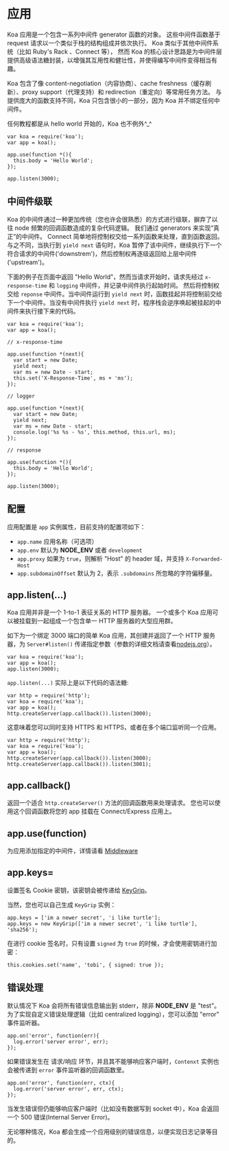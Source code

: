 # 应用

Koa 应用是一个包含一系列中间件 generator 函数的对象。 这些中间件函数基于 request 请求以一个类似于栈的结构组成并依次执行。 Koa 类似于其他中间件系统（比如 Ruby's Rack 、Connect 等）， 然而 Koa 的核心设计思路是为中间件层提供高级语法糖封装，以增强其互用性和健壮性，并使得编写中间件变得相当有趣。

Koa 包含了像 content-negotiation（内容协商）、cache freshness（缓存刷新）、proxy support（代理支持）和 redirection（重定向）等常用任务方法。 与提供庞大的函数支持不同，Koa 只包含很小的一部分，因为 Koa 并不绑定任何中间件。

任何教程都是从 hello world 开始的，Koa 也不例外^_^

```
var koa = require('koa');
var app = koa();

app.use(function *(){
  this.body = 'Hello World';
});

app.listen(3000); 
```

## 中间件级联

Koa 的中间件通过一种更加传统（您也许会很熟悉）的方式进行级联，摒弃了以往 node 频繁的回调函数造成的复杂代码逻辑。 我们通过 generators 来实现“真正”的中间件。 Connect 简单地将控制权交给一系列函数来处理，直到函数返回。 与之不同，当执行到 `yield next` 语句时，Koa 暂停了该中间件，继续执行下一个符合请求的中间件('downstrem')，然后控制权再逐级返回给上层中间件('upstream')。

下面的例子在页面中返回 "Hello World"，然而当请求开始时，请求先经过 `x-response-time` 和 `logging` 中间件，并记录中间件执行起始时间。 然后将控制权交给 `reponse` 中间件。当中间件运行到 `yield next` 时，函数挂起并将控制前交给下一个中间件。当没有中间件执行 `yield next` 时，程序栈会逆序唤起被挂起的中间件来执行接下来的代码。

```
var koa = require('koa');
var app = koa();

// x-response-time

app.use(function *(next){
  var start = new Date;
  yield next;
  var ms = new Date - start;
  this.set('X-Response-Time', ms + 'ms');
});

// logger

app.use(function *(next){
  var start = new Date;
  yield next;
  var ms = new Date - start;
  console.log('%s %s - %s', this.method, this.url, ms);
});

// response

app.use(function *(){
  this.body = 'Hello World';
});

app.listen(3000); 
```

## 配置

应用配置是 `app` 实例属性，目前支持的配置项如下：

*   `app.name` 应用名称（可选项）
*   `app.env` 默认为 **NODE_ENV** 或者 `development`
*   `app.proxy` 如果为 `true`，则解析 "Host" 的 header 域，并支持 `X-Forwarded-Host`
*   `app.subdomainOffset` 默认为 2，表示 `.subdomains` 所忽略的字符偏移量。

## app.listen(...)

Koa 应用并非是一个 1-to-1 表征关系的 HTTP 服务器。 一个或多个 Koa 应用可以被挂载到一起组成一个包含单一 HTTP 服务器的大型应用群。

如下为一个绑定 3000 端口的简单 Koa 应用，其创建并返回了一个 HTTP 服务器，为 `Server#listen()` 传递指定参数（参数的详细文档请查看[nodejs.org](http://nodejs.org/api/http.html#http_server_listen_port_hostname_backlog_callback)）。

```
var koa = require('koa');
var app = koa();
app.listen(3000); 
```

`app.listen(...)` 实际上是以下代码的语法糖:

```
var http = require('http');
var koa = require('koa');
var app = koa();
http.createServer(app.callback()).listen(3000); 
```

这意味着您可以同时支持 HTTPS 和 HTTPS，或者在多个端口监听同一个应用。

```
var http = require('http');
var koa = require('koa');
var app = koa();
http.createServer(app.callback()).listen(3000);
http.createServer(app.callback()).listen(3001); 
```

## app.callback()

返回一个适合 `http.createServer()` 方法的回调函数用来处理请求。 您也可以使用这个回调函数将您的 app 挂载在 Connect/Express 应用上。

## app.use(function)

为应用添加指定的中间件，详情请看 [Middleware](https://github.com/koajs/koa/wiki#middleware)

## app.keys=

设置签名 Cookie 密钥，该密钥会被传递给 [KeyGrip](https://github.com/jed/keygrip)。

当然，您也可以自己生成 `KeyGrip` 实例：

```
app.keys = ['im a newer secret', 'i like turtle'];
app.keys = new KeyGrip(['im a newer secret', 'i like turtle'], 'sha256'); 
```

在进行 cookie 签名时，只有设置 `signed` 为 `true` 的时候，才会使用密钥进行加密：

```
this.cookies.set('name', 'tobi', { signed: true }); 
```

## 错误处理

默认情况下 Koa 会将所有错误信息输出到 stderr，除非 **NODE_ENV** 是 "test"。为了实现自定义错误处理逻辑（比如 centralized logging），您可以添加 "error" 事件监听器。

```
app.on('error', function(err){
  log.error('server error', err);
}); 
```

如果错误发生在 请求/响应 环节，并且其不能够响应客户端时，`Contenxt` 实例也会被传递到 `error` 事件监听器的回调函数里。

```
app.on('error', function(err, ctx){
  log.error('server error', err, ctx);
}); 
```

当发生错误但仍能够响应客户端时（比如没有数据写到 socket 中），Koa 会返回一个 500 错误(Internal Server Error)。

无论哪种情况，Koa 都会生成一个应用级别的错误信息，以便实现日志记录等目的。